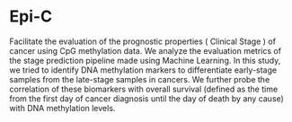 # Epi-C
Facilitate the evaluation of the prognostic properties ( Clinical Stage )  of cancer using  CpG methylation data. We analyze the evaluation metrics of the stage prediction pipeline made using Machine Learning. In this study, we tried to identify DNA methylation markers to differentiate early-stage samples from the late-stage samples in cancers.  We further probe the correlation of these biomarkers with overall survival (defined as the time from the first day of cancer diagnosis until the day of death by any cause) with DNA methylation levels.

